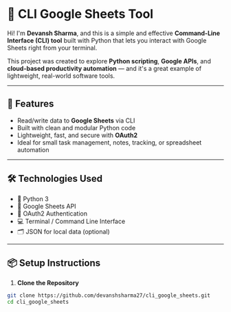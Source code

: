 # 📝 CLI Google Sheets Tool

Hi! I'm **Devansh Sharma**, and this is a simple and effective **Command-Line Interface (CLI) tool** built with Python that lets you interact with Google Sheets right from your terminal.

This project was created to explore **Python scripting**, **Google APIs**, and **cloud-based productivity automation** — and it's a great example of lightweight, real-world software tools.

---

## 🚀 Features

- Read/write data to **Google Sheets** via CLI
- Built with clean and modular Python code
- Lightweight, fast, and secure with **OAuth2**
- Ideal for small task management, notes, tracking, or spreadsheet automation

---

## 🛠️ Technologies Used

- 🐍 Python 3
- 📄 Google Sheets API
- 🔐 OAuth2 Authentication
- 💻 Terminal / Command Line Interface
- 🗂️ JSON for local data (optional)

---

## 📦 Setup Instructions

1. **Clone the Repository**

```bash
git clone https://github.com/devanshsharma27/cli_google_sheets.git
cd cli_google_sheets

